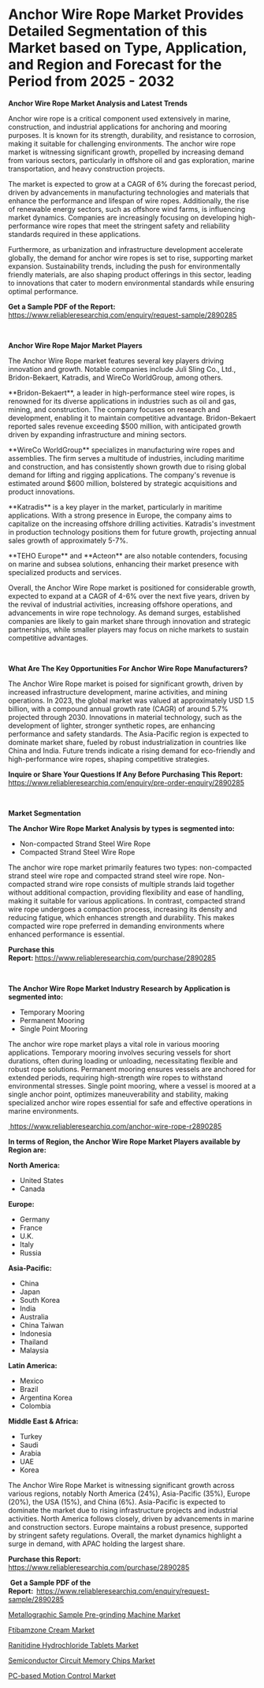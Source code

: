<p><h1>Anchor Wire Rope Market Provides Detailed Segmentation of this Market based on Type, Application, and Region and Forecast for the Period from 2025 - 2032</h1></p><p><strong>Anchor Wire Rope Market Analysis and Latest Trends</strong></p>
<p><p>Anchor wire rope is a critical component used extensively in marine, construction, and industrial applications for anchoring and mooring purposes. It is known for its strength, durability, and resistance to corrosion, making it suitable for challenging environments. The anchor wire rope market is witnessing significant growth, propelled by increasing demand from various sectors, particularly in offshore oil and gas exploration, marine transportation, and heavy construction projects.</p><p>The market is expected to grow at a CAGR of 6% during the forecast period, driven by advancements in manufacturing technologies and materials that enhance the performance and lifespan of wire ropes. Additionally, the rise of renewable energy sectors, such as offshore wind farms, is influencing market dynamics. Companies are increasingly focusing on developing high-performance wire ropes that meet the stringent safety and reliability standards required in these applications.</p><p>Furthermore, as urbanization and infrastructure development accelerate globally, the demand for anchor wire ropes is set to rise, supporting market expansion. Sustainability trends, including the push for environmentally friendly materials, are also shaping product offerings in this sector, leading to innovations that cater to modern environmental standards while ensuring optimal performance.</p></p>
<p><strong>Get a Sample PDF of the Report:&nbsp;</strong> <a href="https://www.reliableresearchiq.com/enquiry/request-sample/2890285?utm_campaign=114&utm_medium=2&utm_source=Github&utm_content=ia&utm_term=14032025&utm_id=anchor-wire-rope">https://www.reliableresearchiq.com/enquiry/request-sample/2890285</a></p>
<p>&nbsp;</p>
<p><strong>Anchor Wire Rope Major Market Players</strong></p>
<p><p>The Anchor Wire Rope market features several key players driving innovation and growth. Notable companies include Juli Sling Co., Ltd., Bridon-Bekaert, Katradis, and WireCo WorldGroup, among others.</p><p>**Bridon-Bekaert**, a leader in high-performance steel wire ropes, is renowned for its diverse applications in industries such as oil and gas, mining, and construction. The company focuses on research and development, enabling it to maintain competitive advantage. Bridon-Bekaert reported sales revenue exceeding $500 million, with anticipated growth driven by expanding infrastructure and mining sectors.</p><p>**WireCo WorldGroup** specializes in manufacturing wire ropes and assemblies. The firm serves a multitude of industries, including maritime and construction, and has consistently shown growth due to rising global demand for lifting and rigging applications. The company's revenue is estimated around $600 million, bolstered by strategic acquisitions and product innovations.</p><p>**Katradis** is a key player in the market, particularly in maritime applications. With a strong presence in Europe, the company aims to capitalize on the increasing offshore drilling activities. Katradis's investment in production technology positions them for future growth, projecting annual sales growth of approximately 5-7%.</p><p>**TEHO Europe** and **Acteon** are also notable contenders, focusing on marine and subsea solutions, enhancing their market presence with specialized products and services.</p><p>Overall, the Anchor Wire Rope market is positioned for considerable growth, expected to expand at a CAGR of 4-6% over the next five years, driven by the revival of industrial activities, increasing offshore operations, and advancements in wire rope technology. As demand surges, established companies are likely to gain market share through innovation and strategic partnerships, while smaller players may focus on niche markets to sustain competitive advantages.</p></p>
<p>&nbsp;</p>
<p><strong>What Are The Key Opportunities For Anchor Wire Rope Manufacturers?</strong></p>
<p><p>The Anchor Wire Rope market is poised for significant growth, driven by increased infrastructure development, marine activities, and mining operations. In 2023, the global market was valued at approximately USD 1.5 billion, with a compound annual growth rate (CAGR) of around 5.7% projected through 2030. Innovations in material technology, such as the development of lighter, stronger synthetic ropes, are enhancing performance and safety standards. The Asia-Pacific region is expected to dominate market share, fueled by robust industrialization in countries like China and India. Future trends indicate a rising demand for eco-friendly and high-performance wire ropes, shaping competitive strategies.</p></p>
<p><strong>Inquire or Share Your Questions If Any Before Purchasing This Report:</strong> <a href="https://www.reliableresearchiq.com/enquiry/pre-order-enquiry/2890285?utm_campaign=114&utm_medium=2&utm_source=Github&utm_content=ia&utm_term=14032025&utm_id=anchor-wire-rope">https://www.reliableresearchiq.com/enquiry/pre-order-enquiry/2890285</a></p>
<p>&nbsp;</p>
<p><strong>Market Segmentation</strong></p>
<p><strong>The Anchor Wire Rope Market Analysis by types is segmented into:</strong></p>
<p><ul><li>Non-compacted Strand Steel Wire Rope</li><li>Compacted Strand Steel Wire Rope</li></ul></p>
<p><p>The anchor wire rope market primarily features two types: non-compacted strand steel wire rope and compacted strand steel wire rope. Non-compacted strand wire rope consists of multiple strands laid together without additional compaction, providing flexibility and ease of handling, making it suitable for various applications. In contrast, compacted strand wire rope undergoes a compaction process, increasing its density and reducing fatigue, which enhances strength and durability. This makes compacted wire rope preferred in demanding environments where enhanced performance is essential.</p></p>
<p><strong>Purchase this Report:&nbsp;</strong><a href="https://www.reliableresearchiq.com/purchase/2890285?utm_campaign=114&utm_medium=2&utm_source=Github&utm_content=ia&utm_term=14032025&utm_id=anchor-wire-rope">https://www.reliableresearchiq.com/purchase/2890285</a></p>
<p>&nbsp;</p>
<p><strong>The Anchor Wire Rope Market Industry Research by Application is segmented into:</strong></p>
<p><ul><li>Temporary Mooring</li><li>Permanent Mooring</li><li>Single Point Mooring</li></ul></p>
<p><p>The anchor wire rope market plays a vital role in various mooring applications. Temporary mooring involves securing vessels for short durations, often during loading or unloading, necessitating flexible and robust rope solutions. Permanent mooring ensures vessels are anchored for extended periods, requiring high-strength wire ropes to withstand environmental stresses. Single point mooring, where a vessel is moored at a single anchor point, optimizes maneuverability and stability, making specialized anchor wire ropes essential for safe and effective operations in marine environments.</p></p>
<p><a href="https://www.reliableresearchiq.com/anchor-wire-rope-r2890285?utm_campaign=114&utm_medium=2&utm_source=Github&utm_content=ia&utm_term=14032025&utm_id=anchor-wire-rope">&nbsp;https://www.reliableresearchiq.com/anchor-wire-rope-r2890285</a></p>
<p><strong>In terms of Region, the Anchor Wire Rope Market Players available by Region are:</strong></p>
<p>
    <p> <strong> North America: </strong>
        <ul>
            <li>United States</li>
            <li>Canada</li>
        </ul>
        </p> 
    <p> <strong> Europe: </strong>
        <ul>
            <li>Germany</li>
            <li>France</li>
            <li>U.K.</li>
            <li>Italy</li>
            <li>Russia</li>
        </ul>
        </p> 
    <p> <strong> Asia-Pacific: </strong>
        <ul>
            <li>China</li>
            <li>Japan</li>
            <li>South Korea</li>
            <li>India</li>
            <li>Australia</li>
            <li>China Taiwan</li>
            <li>Indonesia</li>
            <li>Thailand</li>
            <li>Malaysia</li>
        </ul>
        </p> 
    <p> <strong> Latin America: </strong>
        <ul>
            <li>Mexico</li>
            <li>Brazil</li>
            <li>Argentina Korea</li>
            <li>Colombia</li>
        </ul>
        </p> 
    <p> <strong> Middle East & Africa: </strong>
        <ul>
            <li>Turkey</li>
            <li>Saudi</li>
            <li>Arabia</li>
            <li>UAE</li>
            <li>Korea</li>
        </ul>
    </p>
    </p>
<p><p>The Anchor Wire Rope Market is witnessing significant growth across various regions, notably North America (24%), Asia-Pacific (35%), Europe (20%), the USA (15%), and China (6%). Asia-Pacific is expected to dominate the market due to rising infrastructure projects and industrial activities. North America follows closely, driven by advancements in marine and construction sectors. Europe maintains a robust presence, supported by stringent safety regulations. Overall, the market dynamics highlight a surge in demand, with APAC holding the largest share.</p></p>
<p><strong>Purchase this Report: </strong><a href="https://www.reliableresearchiq.com/purchase/2890285?utm_campaign=114&utm_medium=2&utm_source=Github&utm_content=ia&utm_term=14032025&utm_id=anchor-wire-rope">https://www.reliableresearchiq.com/purchase/2890285</a></p>
<p>&nbsp;<strong>Get a Sample PDF of the Report:&nbsp;&nbsp;</strong><a href="https://www.reliableresearchiq.com/enquiry/request-sample/2890285?utm_campaign=114&utm_medium=2&utm_source=Github&utm_content=ia&utm_term=14032025&utm_id=anchor-wire-rope">https://www.reliableresearchiq.com/enquiry/request-sample/2890285</a></p>
<p><strong></strong></p>
<p><p><a href="https://github.com/jensanohishi/Market-Research-Report-List-1/blob/main/metallographic-sample-pre-grinding-machine-market.md?utm_campaign=114&utm_medium=2&utm_source=Github&utm_content=ia&utm_term=14032025&utm_id=anchor-wire-rope">Metallographic Sample Pre-grinding Machine Market</a></p><p><a href="https://github.com/kavechoxo/Market-Research-Report-List-1/blob/main/ftibamzone-cream-market.md?utm_campaign=114&utm_medium=2&utm_source=Github&utm_content=ia&utm_term=14032025&utm_id=anchor-wire-rope">Ftibamzone Cream Market</a></p><p><a href="https://github.com/ebalabenoot/Market-Research-Report-List-1/blob/main/ranitidine-hydrochloride-tablets-market.md?utm_campaign=114&utm_medium=2&utm_source=Github&utm_content=ia&utm_term=14032025&utm_id=anchor-wire-rope">Ranitidine Hydrochloride Tablets Market</a></p><p><a href="https://github.com/qianyateina/Market-Research-Report-List-1/blob/main/semiconductor-circuit-memory-chips-market.md?utm_campaign=114&utm_medium=2&utm_source=Github&utm_content=ia&utm_term=14032025&utm_id=anchor-wire-rope">Semiconductor Circuit Memory Chips Market</a></p><p><a href="https://github.com/gavalegeyndt26/Market-Research-Report-List-1/blob/main/pc-based-motion-control-market.md?utm_campaign=114&utm_medium=2&utm_source=Github&utm_content=ia&utm_term=14032025&utm_id=anchor-wire-rope">PC-based Motion Control Market</a></p></p>